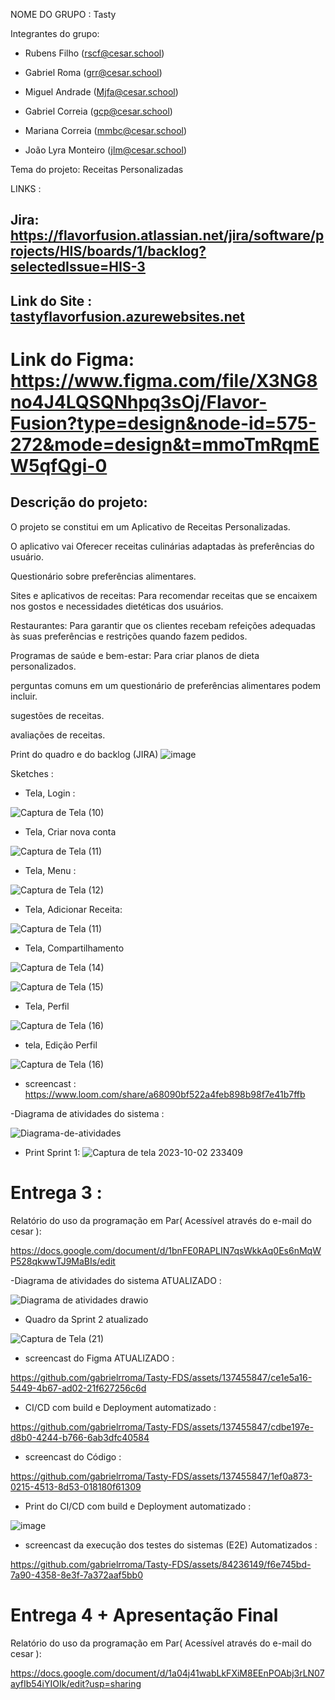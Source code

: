 NOME DO GRUPO : Tasty

Integrantes do grupo:

* Rubens Filho (rscf@cesar.school)

* Gabriel Roma (grr@cesar.school) 

* Miguel Andrade (Mjfa@cesar.school)

* Gabriel Correia (gcp@cesar.school)

* Mariana Correia (mmbc@cesar.school)

* João Lyra Monteiro (jlm@cesar.school)

Tema do projeto: Receitas Personalizadas

LINKS :

## Jira: https://flavorfusion.atlassian.net/jira/software/projects/HIS/boards/1/backlog?selectedIssue=HIS-3

## Link do Site : [tastyflavorfusion.azurewebsites.net](https://tastyflavorfusion.azurewebsites.net/)

# Link do Figma: https://www.figma.com/file/X3NG8no4J4LQSQNhpq3sOj/Flavor-Fusion?type=design&node-id=575-272&mode=design&t=mmoTmRqmEW5qfQgi-0

## Descrição do projeto:

O projeto se constitui em um Aplicativo de Receitas Personalizadas.

O aplicativo vai Oferecer receitas culinárias adaptadas às preferências do usuário.

Questionário sobre preferências alimentares.

Sites e aplicativos de receitas: Para recomendar receitas que se encaixem nos gostos e necessidades dietéticas dos usuários.

Restaurantes: Para garantir que os clientes recebam refeições adequadas às suas preferências e restrições quando fazem pedidos.

Programas de saúde e bem-estar: Para criar planos de dieta personalizados.

perguntas comuns em um questionário de preferências alimentares podem incluir.

sugestões de receitas.

avaliações de receitas.

Print do quadro e do backlog (JIRA)
![image](https://github.com/gabrielrroma/Tasty/assets/94148127/3aee6cbd-e908-414b-bd11-33bbf9c59be0)

Sketches :

- Tela, Login :

 ![Captura de Tela (10)](https://github.com/gabrielrroma/Tasty/assets/137455847/e6ea9c3a-4dc8-4645-8e9a-3c93b7daa938)

- Tela, Criar nova conta

![Captura de Tela (11)](https://github.com/gabrielrroma/Tasty/assets/137455847/d52e4cf2-fdc4-4078-933d-bad0e197163d)

- Tela, Menu :
  
![Captura de Tela (12)](https://github.com/gabrielrroma/Tasty/assets/137455847/abc4e73d-1f1d-44a2-bde9-b4ba7d1b1661)

- Tela, Adicionar Receita:

![Captura de Tela (11)](https://github.com/gabrielrroma/Tasty/assets/137455847/f6e3863c-4ce7-4acd-9f7d-ff0241a4b5a1)

- Tela, Compartilhamento

![Captura de Tela (14)](https://github.com/gabrielrroma/Tasty/assets/137455847/f71b35ca-dfe4-4f70-8e89-7979e3483449)

![Captura de Tela (15)](https://github.com/gabrielrroma/Tasty/assets/137455847/30a803bb-5b9a-4f9c-b4da-3c6d50b580f5)

- Tela, Perfil

![Captura de Tela (16)](https://github.com/gabrielrroma/Tasty/assets/137455847/2e6eed9f-f5dd-4bd4-83a3-399e01bbd473)

- tela, Edição Perfil

![Captura de Tela (16)](https://github.com/gabrielrroma/Tasty/assets/137455847/0e6602f7-8856-4af6-81c2-e4e0094f1ae4)


- screencast :
https://www.loom.com/share/a68090bf522a4feb898b98f7e41b7ffb


-Diagrama de atividades do sistema : 

![Diagrama-de-atividades](https://github.com/gabrielrroma/Tasty/assets/80489162/abc5d811-7cb2-489d-b1ca-bde1e9513e76)

- Print Sprint 1:
![Captura de tela 2023-10-02 233409](https://github.com/gabrielrroma/Tasty/assets/111062417/a42e5d88-6277-487c-84bf-dd7d4a78ec7b)

# Entrega 3 :

Relatório do uso da programação em Par( Acessível através do e-mail do cesar ):

https://docs.google.com/document/d/1bnFE0RAPLIN7qsWkkAq0Es6nMqWP528qkwwTJ9MaBIs/edit

-Diagrama de atividades do sistema ATUALIZADO :

![Diagrama de atividades drawio](https://github.com/gabrielrroma/Tasty-FDS/assets/137455847/cecb00ee-1cd3-4ca8-90d1-25eca99d5e1b)

- Quadro da Sprint 2 atualizado

![Captura de Tela (21)](https://github.com/gabrielrroma/Tasty-FDS/assets/137455847/e3454d75-87ca-4287-8887-ece2506be71f)

- screencast do Figma ATUALIZADO :

https://github.com/gabrielrroma/Tasty-FDS/assets/137455847/ce1e5a16-5449-4b67-ad02-21f627256c6d

- CI/CD com build e Deployment automatizado :

https://github.com/gabrielrroma/Tasty-FDS/assets/137455847/cdbe197e-d8b0-4244-b766-6ab3dfc40584

- screencast do Código :

https://github.com/gabrielrroma/Tasty-FDS/assets/137455847/1ef0a873-0215-4513-8d53-018180f61309

 - Print do CI/CD com build e Deployment automatizado :

![image](https://github.com/gabrielrroma/Tasty-FDS/assets/137455847/fb479b4b-1c0f-4b53-99cf-ece39d2cd3e4)

- screencast da execução dos testes do sistemas (E2E) Automatizados :

https://github.com/gabrielrroma/Tasty-FDS/assets/84236149/f6e745bd-7a90-4358-8e3f-7a372aaf5bb0

# Entrega 4 + Apresentação Final

Relatório do uso da programação em Par( Acessível através do e-mail do cesar ):

https://docs.google.com/document/d/1a04j41wabLkFXiM8EEnPOAbj3rLN07ayfIb54iYIOIk/edit?usp=sharing
